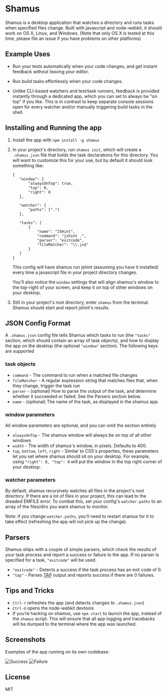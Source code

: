 Shamus
========

Shamus is a desktop application that watches a directory and runs tasks when
specified files change. Built with javascript and node-webkit, it should
work on OS X, Linux, and Windows. (Note that only OS X is tested at this time,
please file an issue if you have problems on other platforms)


Example Uses
------------

* Run your tests automatically when your code changes, and get instant
  feedback without leaving your editor.

* Run build tasks effortlessly when your code changes.

* Unlike CLI-based watchers and test/task runners, feedback is provided instantly
  through a dedicated app, which you can set to always be "on top" if you like.
  This is in contrast to keep separate console sessions open for every watcher
  and/or manually triggering build tasks in the shell.


Installing and Running the app
------------------------------

1. Install the app with `npm install -g shamus`

1. In your project's directory, run `shamus init`, which will create a `.shamus.json`
   file that holds the task declarations for this directory. You will want to
   customize this for your use, but by default it should look something like:

   ```
   {
      "window": {
          "alwaysOnTop": true,
          "top": 0,
          "right": 0
      },

      "watcher": {
          "paths": ["."]
      },

      "tasks": [
          {
              "name": "JSHint",
              "command": "jshint .",
              "parser": "exitcode",
              "fileMatcher": "\\.js$"
          }
      ]
   }
   ```

   This config will have shamus run jshint (assuming you have it installed)
   every time a javascript file in your project directory changes.

   You'll also notice the `window` settings that will align shamus's
   window to the top-right of your screen, and keep it on top of other
   windows on your desktop.


1. Still in your project's root directory, enter `shamus` from the terminal.
   Shamus should start and report jshint's results.


JSON Config Format
------------------

A `.shamus.json` config file tells Shamus which tasks to run (the `"tasks"`
section, which should contain an array of task objects), and how to display
the app on the desktop (the optional `"window"` section). The following keys
are supported

### task objects

* `command` - The command to run when a matched file changes
* `fileMatcher` - A regular expression string that matches files that, when
                  they change, trigger the task run
* `parser` - (optional) How to parse the output of the task, and determine
             whether it succeeded or failed. See the Parsers section below.
* `name` - (optional) The name of the task, as displayed in the shamus app.

### window parameters

All window parameters are optional, and you can omit the section entirely

* `alwaysOnTop` - The shamus window will always be on top of all other windows
* `width` - The width of shamus's window, in pixels. Defaults to 400.
* `top`, `bottom`, `left`, `right` - Similar to CSS's properties, these parameters
  let you set where shamus should sit on your desktop. For example, using
  `"right": 0, "top": 0` will put the window in the top right corner of your desktop.

### watcher parameters

By default, shamus recursively watches all files in the project's root directory.
If there are a lot of files in your project, this can lead to the dreaded EMFILE
error. To combat this, set your config's `watcher.paths` to an array of the files/dirs
you want shamus to monitor.

Note: if you change `watcher.paths`, you'll need to restart shamus for it to take
effect (refreshing the app will not pick up the change).



Parsers
-------

Shamus ships with a couple of simple parsers, which check the results of
your task process and report a success or failure to the app. If no parser
is specified for a task, `"exitcode"` will be used.

* `"exitcode"` - Detects a success if the task process has an exit code of 0.
* `"tap"` - Parses [TAP](http://en.wikipedia.org/wiki/Test_Anything_Protocol)
            output and reports success if there are 0 failures.


Tips and Tricks
---------------
* `Ctrl-r` refreshes the app (and detects changes to `.shamus.json`)
* `Ctrl-d` opens the node-webkit devtools
* If you’re hacking on shamus, use `npm start` to launch the app, instead of
  the `shamus` script. This will ensure that all app logging and tracebacks
  will be dumped to the terminal where the app was launched.


Screenshots
-----------

Examples of the app running on its own codebase:

![Success](https://raw.github.com/af/shamus/master/docs/images/screenshot_success.png)
![Failure](https://raw.github.com/af/shamus/master/docs/images/screenshot_error.png)


License
-------
MIT

